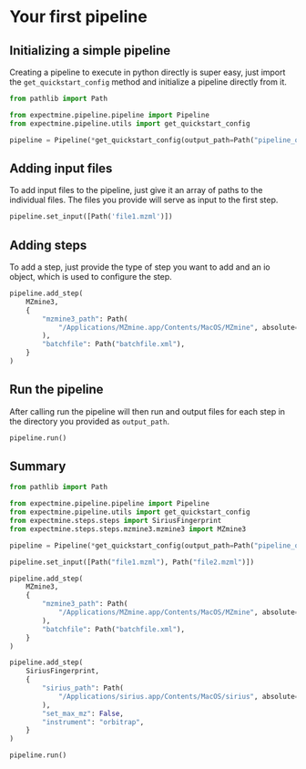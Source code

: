 # Your first pipeline

## Initializing a simple pipeline
Creating a pipeline to execute in python directly is super easy, just import 
the `get_quickstart_config` method and initialize a pipeline directly from it.


```python
from pathlib import Path

from expectmine.pipeline.pipeline import Pipeline
from expectmine.pipeline.utils import get_quickstart_config

pipeline = Pipeline(*get_quickstart_config(output_path=Path("pipeline_output")))
```

## Adding input files
To add input files to the pipeline, just give it an array of paths to the 
individual files. The files you provide will serve as input to the first step.

```python
pipeline.set_input([Path('file1.mzml')])
```

## Adding steps
To add a step, just provide the type of step you want to add and an io 
object, which is used to configure the step.

```python
pipeline.add_step(
    MZmine3,
    {
        "mzmine3_path": Path(
            "/Applications/MZmine.app/Contents/MacOS/MZmine", absolute=True
        ),
        "batchfile": Path("batchfile.xml"),
    }
)
```

## Run the pipeline
After calling run the pipeline will then run and output files for each step 
in the directory you provided as `output_path`.

```python
pipeline.run()
```

## Summary
```python
from pathlib import Path

from expectmine.pipeline.pipeline import Pipeline
from expectmine.pipeline.utils import get_quickstart_config
from expectmine.steps.steps import SiriusFingerprint
from expectmine.steps.steps.mzmine3.mzmine3 import MZmine3

pipeline = Pipeline(*get_quickstart_config(output_path=Path("pipeline_output")))

pipeline.set_input([Path("file1.mzml"), Path("file2.mzml")])

pipeline.add_step(
    MZmine3,
    {
        "mzmine3_path": Path(
            "/Applications/MZmine.app/Contents/MacOS/MZmine", absolute=True
        ),
        "batchfile": Path("batchfile.xml"),
    }
)

pipeline.add_step(
    SiriusFingerprint,
    {
        "sirius_path": Path(
            "/Applications/sirius.app/Contents/MacOS/sirius", absolute=True
        ),
        "set_max_mz": False,
        "instrument": "orbitrap",
    }
)

pipeline.run()
```
